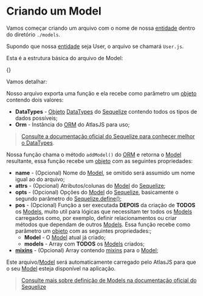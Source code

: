 # Criando um Model

Vamos começar criando um arquivo com o nome de nossa [entidade](#entity) dentro do diretório `./models`.

Supondo que nossa [entidade](#entity) seja User, o arquivo se chamará `User.js`.

Esta é a estrutura básica do arquivo de Model:

{<basic-model>}

Vamos detalhar:

Nosso arquivo exporta uma função e ela recebe como parâmetro um [objeto](https://developer.mozilla.org/pt-BR/docs/Aprender/JavaScript/Objetos/B%C3%A1sico) contendo dois valores:

* **DataTypes** - [Objeto](https://developer.mozilla.org/pt-BR/docs/Aprender/JavaScript/Objetos/B%C3%A1sico) [DataTypes](https://sequelize.org/master/variable/index.html#static-variable-DataTypes) do [Sequelize](https://sequelize.org/master/) contendo todos os tipos de dados possíveis;
* **Orm** - Instância do [ORM](#orm) do AtlasJS para uso;

> [Consulte a documentação oficial do Sequelize para conhecer melhor o DataTypes](https://sequelize.org/master/variable/index.html#static-variable-DataTypes).

Nossa função chama o método `addModel()` do [ORM](#orm) e retorna o [Model](#orm.model) resultante, essa função recebe um [objeto](https://developer.mozilla.org/pt-BR/docs/Aprender/JavaScript/Objetos/B%C3%A1sico) com as seguintes propriedades:

* **name** - (Opcional) Nome do [Model](#orm.model), se omitido será assumido um nome igual ao do arquivo;
* **attrs** - (Opcional) Atributos/colunas do [Model](#orm.model) do [Sequelize](https://sequelize.org/master/);
* **opts** - (Opcional) Opções do [Model](#orm.model) do [Sequelize](https://sequelize.org/master/), basicamente o segundo parâmetro do [Sequelize.define()](https://sequelize.org/master/class/lib/sequelize.js~Sequelize.html#instance-method-define);
* **pos** - (Opcional) Função a ser executada **DEPOIS** da criação de **TODOS** os [Models](#orm.model), muito util para lógicas que necessitam ter todos os [Models](#orm.model) carregados como, por exemplo, definir relacionamentos ou criar métodos que dependam de outros [Models](#orm.model). Essa função recebe como parâmetro um [objeto](https://developer.mozilla.org/pt-BR/docs/Aprender/JavaScript/Objetos/B%C3%A1sico) com as seguintes propriedades:;
  * **Model** - O [Model](#orm.model) atual já criado;
  * **models** - Array com **TODOS** os [Models](#orm.model) criados;
* **[mixins](#orm.mixin)** - (Opcional) Array contendo [mixins](#orm.mixin) para o [Model](#orm.model);

Este arquivo/[Model](#orm.model) será automaticamente carregado pelo AtlasJS para que o seu [Model](#orm.model) esteja disponível na aplicação.

> [Consulte mais sobre definição de Models na documentação oficial do Sequelize](https://sequelize.org/v5/manual/models-definition.html)